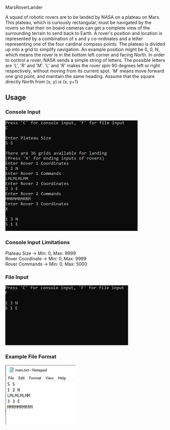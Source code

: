 MarsRoverLander

A squad of robotic rovers are to be landed by NASA on a plateau on Mars. This plateau, which is
curiously rectangular, must be navigated by the rovers so that their on board cameras can get a
complete view of the surrounding terrain to send back to Earth.
A rover's position and location is represented by a combination of x and y co-ordinates and a letter
representing one of the four cardinal compass points. The plateau is divided up into a grid to
simplify navigation. An example position might be 0, 0, N, which means the rover is in the bottom
left corner and facing North.
In order to control a rover, NASA sends a simple string of letters. The possible letters are 'L', 'R' and
'M'. 'L' and 'R' makes the rover spin 90 degrees left or right respectively, without moving from its
current spot. 'M' means move forward one grid point, and maintain the same heading.
Assume that the square directly North from (x, y) is (x, y+1)

## Usage

### Console Input
![alt text](https://github.com/barancavusoglu/MarsRoverLander/blob/master/example/console_input.png)

### Console Input Limitations

Plateau Size -> Min: 0, Max: 9999  
Rover Coordinate -> Min: 0, Max: 9999  
Rover Commands -> Min: 0, Max: 5000  

### File Input
![alt text](https://github.com/barancavusoglu/MarsRoverLander/blob/master/example/file_input.png?raw=true)

### Example File Format
![alt text](https://github.com/barancavusoglu/MarsRoverLander/blob/master/example/file.png?raw=true)